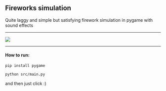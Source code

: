 ## Fireworks simulation ##
Quite laggy and simple but satisfying firework simulation in pygame with sound effects
***
![](firework.gif)
***
#### How to run: ####

```
pip install pygame

python src/main.py
```
and then just click :)

